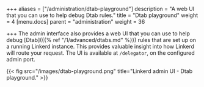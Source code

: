 +++
aliases = ["/administration/dtab-playground"]
description = "A web UI that you can use to help debug Dtab rules."
title = "Dtab playground"
weight = 4
[menu.docs]
parent = "administration"
weight = 36

+++
The admin interface also provides a web UI that you can use to help debug
[Dtab]({{% ref "/1/advanced/dtabs.md" %}}) rules that are set up on a running
Linkerd instance. This provides valuable insight into how Linkerd will route
your request. The UI is available at `/delegator`, on the configured admin port.

{{< fig src="/images/dtab-playground.png"
    title="Linkerd admin UI - Dtab playground." >}}
